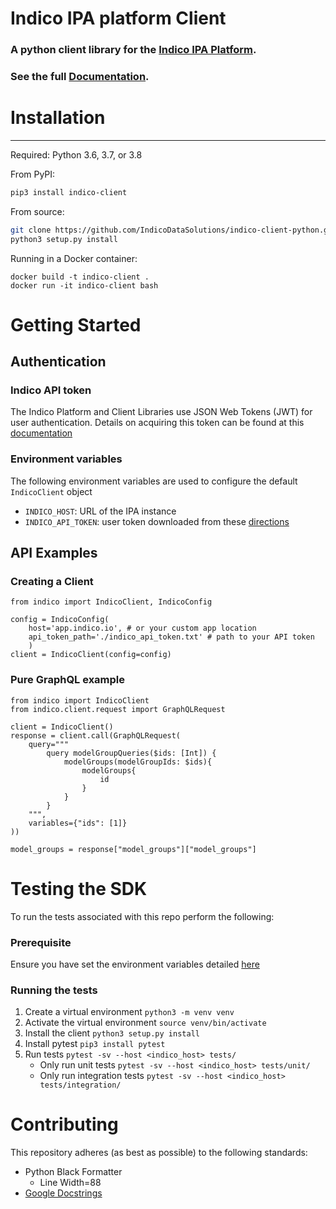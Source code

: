 # Indico IPA platform Client
### A python client library for the [Indico IPA Platform](https://app.indico.io/).
### See the full [Documentation](https://indicodatasolutions.github.io/indico-client-python/).

# Installation
--------------
Required: Python 3.6, 3.7, or 3.8

From PyPI:
```bash
pip3 install indico-client
```

From source:
```bash
git clone https://github.com/IndicoDataSolutions/indico-client-python.git
python3 setup.py install
```

Running in a Docker container:
```
docker build -t indico-client .
docker run -it indico-client bash
```

# Getting Started

## Authentication 

### Indico API token
The Indico Platform and Client Libraries use JSON Web Tokens (JWT) for user 
authentication. Details on acquiring this token can be found at this [documentation](https://docs.indicodata.ai/articles/#!common-questions-publication/how-do-i-get-started-developing-with-the-indico-api/q/API%2520token/qid/3328/qp/1)


### Environment variables
The following environment variables are used to configure the default `IndicoClient` object
* `INDICO_HOST`:  URL of the IPA instance
* `INDICO_API_TOKEN`: user token downloaded from these [directions](#indico-api-token)

## API Examples

### Creating a Client
```python3
from indico import IndicoClient, IndicoConfig

config = IndicoConfig(
    host='app.indico.io', # or your custom app location
    api_token_path='./indico_api_token.txt' # path to your API token
    )
client = IndicoClient(config=config)
```
### Pure GraphQL example
```
from indico import IndicoClient
from indico.client.request import GraphQLRequest

client = IndicoClient()
response = client.call(GraphQLRequest(
    query="""
        query modelGroupQueries($ids: [Int]) {
	        modelGroups(modelGroupIds: $ids){
                modelGroups{
                    id
                }
            }
        }
    """, 
    variables={"ids": [1]}
))

model_groups = response["model_groups"]["model_groups"]
```

# Testing the SDK

To run the tests associated with this repo perform the following:
### Prerequisite
Ensure you have set the environment variables detailed [here](#environment-variables)

### Running the tests
1. Create a virtual environment
`python3 -m venv venv`
2. Activate the virtual environment
`source venv/bin/activate`
3. Install the client
`python3 setup.py install`
4. Install pytest
`pip3 install pytest`
5. Run tests
`pytest -sv --host <indico_host> tests/`
    * Only run unit tests `pytest -sv --host <indico_host> tests/unit/`
    * Only run integration tests `pytest -sv --host <indico_host> tests/integration/`


# Contributing

This repository adheres (as best as possible) to the following standards:
 - Python Black Formatter
    - Line Width=88
 - [Google Docstrings](https://sphinxcontrib-napoleon.readthedocs.io/en/latest/example_google.html)
